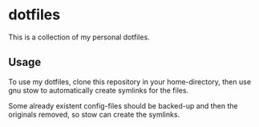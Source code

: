 # dotfiles
This is a collection of my personal dotfiles.

## Usage
To use my dotfiles, clone this repository in your home-directory, then use gnu stow to automatically create symlinks for the files.

Some already existent config-files should be backed-up and then the originals removed, so stow can create the symlinks.
